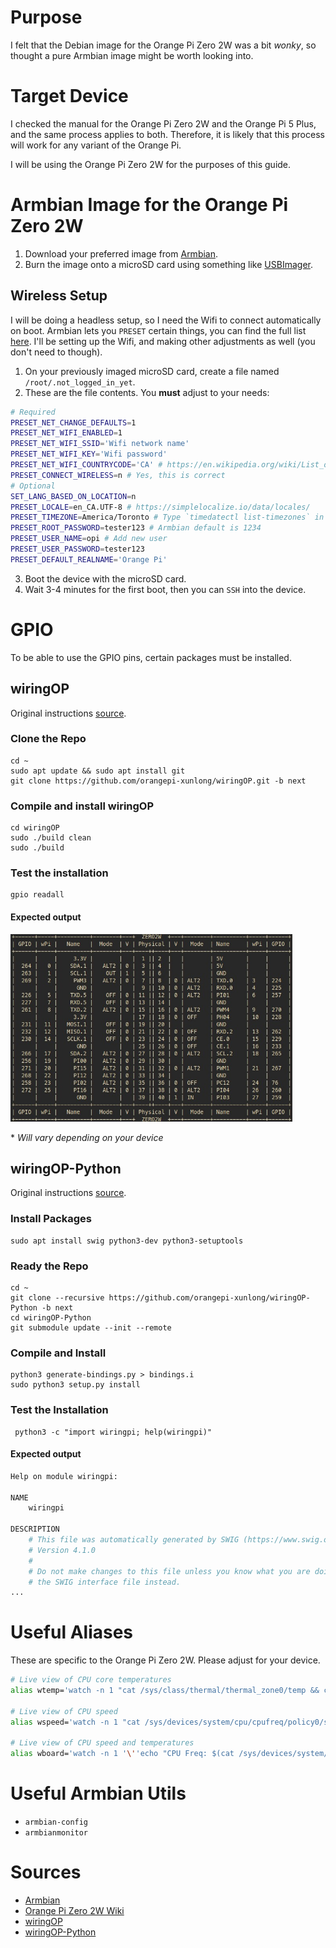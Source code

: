 # Purpose

I felt that the Debian image for the Orange Pi Zero 2W was a bit _wonky_, so thought a pure Armbian image might be worth looking into.

# Target Device

I checked the manual for the Orange Pi Zero 2W and the Orange Pi 5 Plus, and the same process applies to both. Therefore, it is likely that this process will work for any variant of the Orange Pi.

I will be using the Orange Pi Zero 2W for the purposes of this guide.

# Armbian Image for the Orange Pi Zero 2W

1. Download your preferred image from [Armbian](https://www.armbian.com/orange-pi-zero-2w/).
2. Burn the image onto a microSD card using something like [USBImager](https://bztsrc.gitlab.io/usbimager/).

## Wireless Setup

I will be doing a headless setup, so I need the Wifi to connect automatically on boot. Armbian lets you `PRESET` certain things, you can find the full list [here](https://github.com/armbian/build/blob/66b0171516297ced0b0fead62c2f2763627176e5/extensions/preset-firstrun.sh). I'll be setting up the Wifi, and making other adjustments as well (you don't need to though).

1. On your previously imaged microSD card, create a file named `/root/.not_logged_in_yet`.
2. These are the file contents. You **must** adjust to your needs:

```bash
# Required
PRESET_NET_CHANGE_DEFAULTS=1
PRESET_NET_WIFI_ENABLED=1
PRESET_NET_WIFI_SSID='Wifi network name'
PRESET_NET_WIFI_KEY='Wifi password'
PRESET_NET_WIFI_COUNTRYCODE='CA' # https://en.wikipedia.org/wiki/List_of_ISO_3166_country_codes
PRESET_CONNECT_WIRELESS=n # Yes, this is correct
# Optional
SET_LANG_BASED_ON_LOCATION=n
PRESET_LOCALE=en_CA.UTF-8 # https://simplelocalize.io/data/locales/
PRESET_TIMEZONE=America/Toronto # Type `timedatectl list-timezones` in a linux terminal
PRESET_ROOT_PASSWORD=tester123 # Armbian default is 1234
PRESET_USER_NAME=opi # Add new user
PRESET_USER_PASSWORD=tester123
PRESET_DEFAULT_REALNAME='Orange Pi'
```

3. Boot the device with the microSD card.
4. Wait 3-4 minutes for the first boot, then you can `SSH` into the device.

# GPIO

To be able to use the GPIO pins, certain packages must be installed.

## wiringOP

Original instructions [source](http://www.orangepi.org/orangepiwiki/index.php/Orange_Pi_Zero_2W#How_to_install_wiringOP).

### Clone the Repo

```shell
cd ~
sudo apt update && sudo apt install git
git clone https://github.com/orangepi-xunlong/wiringOP.git -b next
```

### Compile and install wiringOP

```shell
cd wiringOP
sudo ./build clean
sudo ./build
```

### Test the installation

```shell
gpio readall
```

#### Expected output

<img src="./gpio.jpg" height="300" alt='gpio table'/>

\* _Will vary depending on your device_

## wiringOP-Python

Original instructions [source](http://www.orangepi.org/orangepiwiki/index.php/Orange_Pi_Zero_2W#How_to_install_wiringOP).

### Install Packages

```shell
sudo apt install swig python3-dev python3-setuptools
```

### Ready the Repo

```shell
cd ~
git clone --recursive https://github.com/orangepi-xunlong/wiringOP-Python -b next
cd wiringOP-Python
git submodule update --init --remote
```

### Compile and Install

```shell
python3 generate-bindings.py > bindings.i
sudo python3 setup.py install
```

### Test the Installation

```shell
 python3 -c "import wiringpi; help(wiringpi)"
```

#### Expected output

```Python
Help on module wiringpi:

NAME
    wiringpi

DESCRIPTION
    # This file was automatically generated by SWIG (https://www.swig.org).
    # Version 4.1.0
    #
    # Do not make changes to this file unless you know what you are doing - modify
    # the SWIG interface file instead.
...
```

# Useful Aliases

These are specific to the Orange Pi Zero 2W. Please adjust for your device.

```bash
# Live view of CPU core temperatures
alias wtemp='watch -n 1 "cat /sys/class/thermal/thermal_zone0/temp && cat /sys/class/thermal/thermal_zone1/temp && cat /sys/class/thermal/thermal_zone2/temp && cat /sys/class/thermal/thermal_zone3/temp"'

# Live view of CPU speed
alias wspeed='watch -n 1 "cat /sys/devices/system/cpu/cpufreq/policy0/scaling_cur_freq"'

# Live view of CPU speed and temperatures
alias wboard='watch -n 1 '\''echo "CPU Freq: $(cat /sys/devices/system/cpu/cpufreq/policy0/scaling_cur_freq)"; echo "CPU0: $(cat /sys/class/thermal/thermal_zone0/temp)"; echo "CPU1: $(cat /sys/class/thermal/thermal_zone1/temp)"; echo "CPU2: $(cat /sys/class/thermal/thermal_zone2/temp)"; echo "CPU3: $(cat /sys/class/thermal/thermal_zone3/temp)"'\'
```

# Useful Armbian Utils

- `armbian-config`
- `armbianmonitor`

# Sources

- [Armbian](https://www.armbian.com/orange-pi-zero-2w/)
- [Orange Pi Zero 2W Wiki](http://www.orangepi.org/orangepiwiki/index.php/Orange_Pi_Zero_2W)
- [wiringOP](https://github.com/orangepi-xunlong/wiringOP)
- [wiringOP-Python](https://github.com/orangepi-xunlong/wiringOP-Python)
